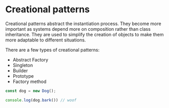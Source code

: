 # Creational patterns

Creational patterns abstract the instantiation process.
They become more important as systems depend more on composition rather than class inheritance.
They are used to simplify the creation of objects to make them more adaptable to different situations.

There are a few types of creational patterns:

* Abstract Factory
* Singleton
* Builder
* Prototype
* Factory method

```javascript
const dog = new Dog();

console.log(dog.bark()) // woof
```

